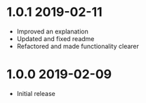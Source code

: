 # 1.0.1 2019-02-11

- Improved an explanation
- Updated and fixed readme
- Refactored and made functionality clearer

# 1.0.0 2019-02-09

- Initial release

